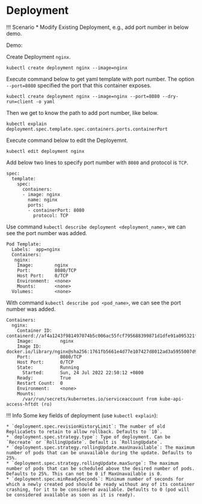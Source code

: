 # Deployment

!!! Scenario
    * Modify Existing Deployment, e.g., add port number in below demo.

Demo:

Create Deployment `nginx`.
```
kubectl create deployment nginx --image=nginx
```

Execute command below to get yaml template with port number.
The option `--port=8080` specified the port that this container exposes.
```
kubectl create deployment nginx --image=nginx --port=8080 --dry-run=client -o yaml
```

Then we get to know the path to add port number, like below.
```
kubectl explain deployment.spec.template.spec.containers.ports.containerPort
```

Execute command below to edit the Deployemnt.
```
kubectl edit deployment nginx
```
Add below two lines to specify port number with `8080` and protocol is `TCP`.
```
spec:
  template:
    spec:
      containers:
      - image: nginx
        name: nginx
        ports:
        - containerPort: 8080
          protocol: TCP
```


Use command `kubectl describe deployment <deployment_name>`, we can see the port number was added.
```
Pod Template:
  Labels:  app=nginx
  Containers:
   nginx:
    Image:        nginx
    Port:         8080/TCP
    Host Port:    0/TCP
    Environment:  <none>
    Mounts:       <none>
  Volumes:        <none>
```

With command `kubectl describe pod <pod_name>`, we can see the port number was added.
```
Containers:
  nginx:
    Container ID:   containerd://af4a1243f981497074b5c006ac55fcf795688399871d1dfe91a095321f5c91aa
    Image:          nginx
    Image ID:       docker.io/library/nginx@sha256:1761fb5661e4d77e107427d8012ad3a5955007d997e0f4a3d41acc9ff20467c7
    Port:           8080/TCP
    Host Port:      0/TCP
    State:          Running
      Started:      Sun, 24 Jul 2022 22:50:12 +0800
    Ready:          True
    Restart Count:  0
    Environment:    <none>
    Mounts:
      /var/run/secrets/kubernetes.io/serviceaccount from kube-api-access-hftdt (ro)
```


!!! Info
    Some key fields of deployment (use `kubectl explain`):
    
    * `deployment.spec.revisionHistoryLimit`: The number of old ReplicaSets to retain to allow rollback. Defaults to `10`.
    * `deployment.spec.strategy.type`: Type of deployment. Can be `Recreate` or `RollingUpdate`. Default is `RollingUpdate`.
    * `deployment.spec.strategy.rollingUpdate.maxUnavailable`: The maximum number of pods that can be unavailable during the update. Defaults to 25%.
    * `deployment.spec.strategy.rollingUpdate.maxSurge`: The maximum number of pods that can be scheduled above the desired number of pods. Defaults to 25%. This can not be 0 if MaxUnavailable is 0.
    * `deployment.spec.minReadySeconds`: Minimum number of seconds for which a newly created pod should be ready without any of its container crashing, for it to be considered available. Defaults to 0 (pod will be considered available as soon as it is ready).
